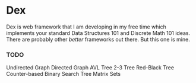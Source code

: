 # Dex
Dex is web framework that I am developing in my free time which implements your standard Data Structures 101 and Discrete Math 101 ideas. There are probably other *better* frameworks out there. But this one is mine.

### TODO
Undirected Graph
Directed Graph
AVL Tree
2-3 Tree
Red-Black Tree
Counter-based Binary Search Tree
Matrix
Sets